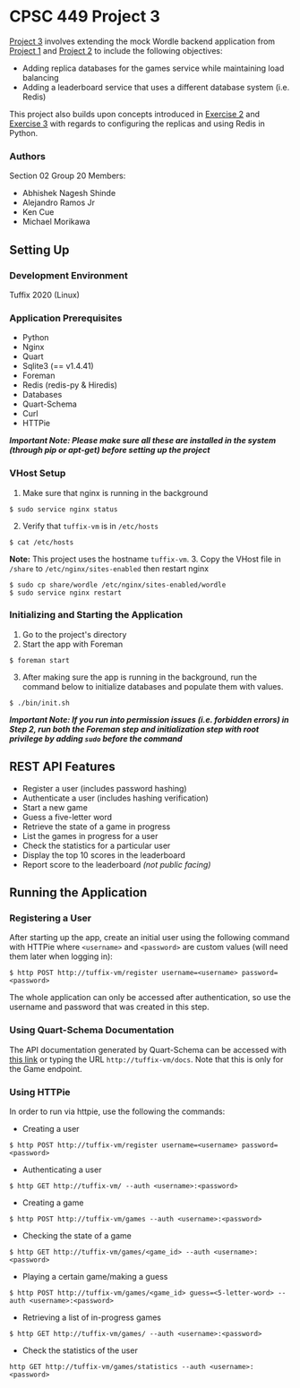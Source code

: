 # CPSC 449 Project 3
[Project 3](https://docs.google.com/document/d/1OWltxCFRsd2s4khOdfwKLZ3vqF6dsJ087nyMn0klcQs/edit) involves extending the mock Wordle backend application from [Project 1](https://docs.google.com/document/d/14YzD8w5SpJk0DqizgrgyOsXvQ2-rrd-39RUSe2GNvz4/edit) and [Project 2](https://docs.google.com/document/d/1BXrmgSclvifgYWItGxxhZ72BrmiD5evXoRbA_uRP_jM/edit#) to include the following objectives:
- Adding replica databases for the games service while maintaining load balancing
- Adding a leaderboard service that uses a different database system (i.e. Redis)

This project also builds upon concepts introduced in [Exercise 2](https://docs.google.com/document/d/1-tFBfCP2rhk5YFtXYpGD894Ghy4UY-J3o9Zs7abbS8c/edit) and [Exercise 3](https://docs.google.com/document/d/14i8cpm7z1oFh5y5gmAkQ39AH3Pu8oWRr6B6TOziGYhY/edit) with regards to configuring the replicas and using Redis in Python.

### Authors
Section 02
Group 20
Members:
- Abhishek Nagesh Shinde
- Alejandro Ramos Jr
- Ken Cue
- Michael Morikawa

## Setting Up
### Development Environment 
Tuffix 2020 (Linux)

### Application Prerequisites
- Python
- Nginx
- Quart
- Sqlite3 (== v1.4.41)
- Foreman
- Redis (redis-py & Hiredis)
- Databases
- Quart-Schema
- Curl
- HTTPie

***Important Note: Please make sure all these are installed in the system (through pip or apt-get) before setting up the project***

### VHost Setup
1. Make sure that nginx is running in the background
```
$ sudo service nginx status
```
2. Verify that `tuffix-vm` is in `/etc/hosts`
```
$ cat /etc/hosts
```
__Note:__ This project uses the hostname `tuffix-vm`. 
3. Copy the VHost file in `/share` to `/etc/nginx/sites-enabled` then restart nginx 
```
$ sudo cp share/wordle /etc/nginx/sites-enabled/wordle
$ sudo service nginx restart
```

### Initializing and Starting the Application
1. Go to the project's directory
2. Start the app with Foreman
```
$ foreman start
```
3. After making sure the app is running in the background, run the command below to initialize databases and populate them with values.
```
$ ./bin/init.sh
```
***Important Note: If you run into permission issues (i.e. forbidden errors) in Step 2, run both the Foreman step and initialization step with root privilege by adding `sudo` before the command***

## REST API Features
- Register a user (includes password hashing)
- Authenticate a user (includes hashing verification)
- Start a new game
- Guess a five-letter word
- Retrieve the state of a game in progress
- List the games in progress for a user
- Check the statistics for a particular user
- Display the top 10 scores in the leaderboard
- Report score to the leaderboard _(not public facing)_

## Running the Application

### Registering a User
After starting up the app, create an initial user using the following command with HTTPie where `<username>` and `<password>` are custom values (will need them later when logging in):
```
$ http POST http://tuffix-vm/register username=<username> password=<password>
```
The whole application can only be accessed after authentication, so use the username and password that was created in this step.


### Using Quart-Schema Documentation
The API documentation generated by Quart-Schema can be accessed with [this link](http://tuffix-vm/docs) or typing the URL `http://tuffix-vm/docs`. Note that this is only for the Game endpoint.


### Using HTTPie
In order to run via httpie, use the following the commands:
- Creating a user
```
$ http POST http://tuffix-vm/register username=<username> password=<password>
```
- Authenticating a user
```
$ http GET http://tuffix-vm/ --auth <username>:<password>
```
- Creating a game 
```
$ http POST http://tuffix-vm/games --auth <username>:<password>
```
- Checking the state of a game 
```
$ http GET http://tuffix-vm/games/<game_id> --auth <username>:<password>
```
- Playing a certain game/making a guess
```
$ http POST http://tuffix-vm/games/<game_id> guess=<5-letter-word> --auth <username>:<password>
```
- Retrieving a list of in-progress games
```
$ http GET http://tuffix-vm/games/ --auth <username>:<password>
``` 
- Check the statistics of the user 
```
http GET http://tuffix-vm/games/statistics --auth <username>:<password>
```

